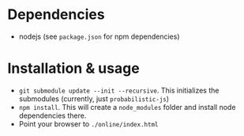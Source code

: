 Dependencies
============
- nodejs (see `package.json` for npm dependencies)

Installation & usage
====================

- `git submodule update --init --recursive`. This initializes the submodules (currently, just `probabilistic-js`)
- `npm install`. This will create a `node_modules` folder and install node dependencies there.
- Point your browser to `./online/index.html`
